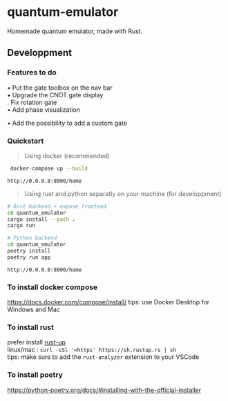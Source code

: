 # quantum-emulator

Homemade quantum emulator, made with Rust.

## Developpment

### Features to do

• Put the gate toolbox on the nav bar  
• Upgrade the CNOT gate display  
. Fix rotation gate  
• Add phase visualization

• Add the possibility to add a custom gate

### Quickstart

> Using docker (recommended)

```bash
 docker-compose up --build
```

`http://0.0.0.0:8000/home`

> Using rust and python separatly on your machine (for developpment)

```bash
# Rust backend + expose frontend
cd quantum_emulator
cargo install --path .
cargo run
```

```bash
# Python backend
cd quantum_emulator
poetry install
poetry run app
```

`http://0.0.0.0:8000/home`

### To install docker compose

https://docs.docker.com/compose/install/
tips: use Docker Desktop for Windows and Mac

### To install rust

prefer install [rust-up](https://rust-lang.github.io/rustup/index.html)  
linux/mac : `curl -sSl '=https' https://sh.rustup.rs | sh`  
tips: make sure to add the `rust-analyzer` extension to your VSCode

### To install poetry

https://python-poetry.org/docs/#installing-with-the-official-installer
